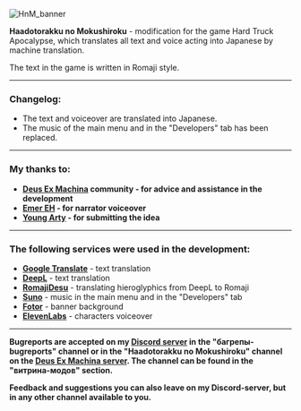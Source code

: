 ![HnM_banner](https://github.com/ksh1vn/HTA_Japanese_autotranslation/assets/60093741/c764d532-634b-43d0-9a2a-f1762ecb3864)

**Haadotorakku no Mokushiroku** - modification for the game Hard Truck Apocalypse, which translates all text and voice acting into Japanese by machine translation.

The text in the game is written in Romaji style.

-----------------

### Changelog:

- The text and voiceover are translated into Japanese.
- The music of the main menu and in the "Developers" tab has been replaced.

-----------------

### My thanks to:

- **[Deus Ex Machina](https://discord.gg/PVW57kr) community - for advice and assistance in the development**
- **[Emer EH](https://t.me/emerehhhhh) - for narrator voiceover**
- **[Young Arty](https://www.youtube.com/@YoungArty) - for submitting the idea**

-----------------

### The following services were used in the development:

- **[Google Translate](https://translate.google.com/)** - text translation
- **[DeepL](https://www.deepl.com/translator)** - text translation
- **[RomajiDesu](https://www.romajidesu.com/translator)** - translating hieroglyphics from DeepL to Romaji
- **[Suno](https://suno.com/)** - music in the main menu and in the "Developers" tab
- **[Fotor](https://www.fotor.com/)** - banner background
- **[ElevenLabs](https://elevenlabs.io/app/speech-synthesis)** - characters voiceover

-----------------

**Bugreports are accepted on my [Discord server](https://discord.com/invite/Cd5GanuYud) in the "багрепы-bugreports" channel or in the "Haadotorakku no Mokushiroku" channel on the [Deus Ex Machina server](https://discord.gg/PVW57kr). The channel can be found in the "витрина-модов" section.**

**Feedback and suggestions you can also leave on my Discord-server, but in any other channel available to you.**
